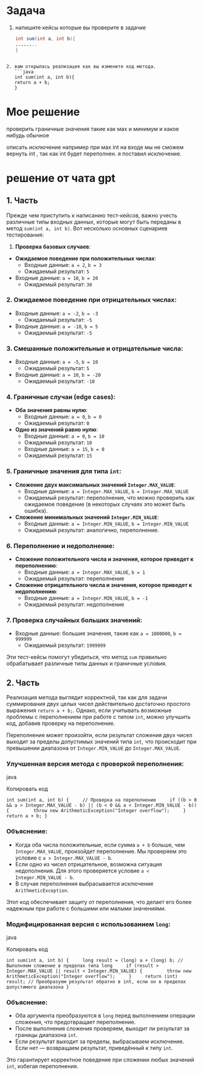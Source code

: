
# Задача
1. напишите кейсы которые вы проверите в задачке
   ```java 
   int sum(int a, int b){
   ........
   }
```

2. вам открылась реализация как вы измените код метода.
   ```java
   int sum(int a, int b){
   return a + b;
   }
```

# Мое решение

проверить граничные значения такие как мах и минимум
и какое нибудь обычное

описать исключение например при мах int на входе мы не сможем вернуть  int , так как int будет переполнен. 
я поставил исключение.

# решение от чата gpt
## **1. Часть**
Прежде чем приступить к написанию тест-кейсов, важно учесть различные типы входных данных, которые могут быть переданы в метод `sum(int a, int b)`. Вот несколько основных сценариев тестирования:

1. **Проверка базовых случаев**:

- **Ожидаемое поведение при положительных числах**:
    - Входные данные: `a = 2`, `b = 3`
    - Ожидаемый результат: `5`
- Входные данные: `a = 10`, `b = 20`
    - Ожидаемый результат: `30`

### 2. **Ожидаемое поведение при отрицательных числах**:

- Входные данные: `a = -2`, `b = -3`
    - Ожидаемый результат: `-5`
- Входные данные: `a = -10`, `b = 5`
    - Ожидаемый результат: `-5`

### 3. **Смешанные положительные и отрицательные числа**:

- Входные данные: `a = -5`, `b = 10`
    - Ожидаемый результат: `5`
- Входные данные: `a = 10`, `b = -20`
    - Ожидаемый результат: `-10`

### 4. **Граничные случаи (edge cases)**:

- **Оба значения равны нулю**:
    - Входные данные: `a = 0`, `b = 0`
    - Ожидаемый результат: `0`
- **Одно из значений равно нулю**:
    - Входные данные: `a = 0`, `b = 10`
    - Ожидаемый результат: `10`
    - Входные данные: `a = 15`, `b = 0`
    - Ожидаемый результат: `15`

### 5. **Граничные значения для типа `int`**:

- **Сложение двух максимальных значений `Integer.MAX_VALUE`**:
    - Входные данные: `a = Integer.MAX_VALUE`, `b = Integer.MAX_VALUE`
    - Ожидаемый результат: переполнение, что можно проверить как ожидаемое поведение (в некоторых случаях это может быть ошибка).
- **Сложение минимальных значений `Integer.MIN_VALUE`**:
    - Входные данные: `a = Integer.MIN_VALUE`, `b = Integer.MIN_VALUE`
    - Ожидаемый результат: аналогично, переполнение.

### 6. **Переполнение и недополнение**:

- **Сложение положительного числа и значения, которое приведет к переполнению**:
    - Входные данные: `a = Integer.MAX_VALUE`, `b = 1`
    - Ожидаемый результат: переполнение
- **Сложение отрицательного числа и значения, которое приведет к недополнению**:
    - Входные данные: `a = Integer.MIN_VALUE`, `b = -1`
    - Ожидаемый результат: недополнение

### 7. **Проверка случайных больших значений**:

- Входные данные: большие значения, такие как `a = 1000000`, `b = 999999`
    - Ожидаемый результат: `1999999`

Эти тест-кейсы помогут убедиться, что метод `sum` правильно обрабатывает различные типы данных и граничные условия.

## **2. Часть**
Реализация метода выглядит корректной, так как для задачи суммирования двух целых чисел действительно достаточно простого выражения `return a + b;`. Однако, если учитывать возможные проблемы с переполнением при работе с типом `int`, можно улучшить код, добавив проверку на переполнение.

Переполнение может произойти, если результат сложения двух чисел выходит за пределы допустимых значений типа `int`, что происходит при превышении диапазона от `Integer.MIN_VALUE` до `Integer.MAX_VALUE`.

### Улучшенная версия метода с проверкой переполнения:

java

Копировать код

`int sum(int a, int b) {     // Проверка на переполнение     if ((b > 0 && a > Integer.MAX_VALUE - b) || (b < 0 && a < Integer.MIN_VALUE - b)) {         throw new ArithmeticException("Integer overflow");     }     return a + b; }`

### Объяснение:

- Когда оба числа положительные, если сумма `a + b` больше, чем `Integer.MAX_VALUE`, произойдет переполнение. Мы проверяем это условие с `a > Integer.MAX_VALUE - b`.
- Если одно из чисел отрицательное, возможна ситуация недополнения. Для этого проверяется условие `a < Integer.MIN_VALUE - b`.
- В случае переполнения выбрасывается исключение `ArithmeticException`.

Этот код обеспечивает защиту от переполнения, что делает его более надежным при работе с большими или малыми значениями.

### Модифицированная версия с использованием `long`:

java

Копировать код

`int sum(int a, int b) {     long result = (long) a + (long) b; // Выполняем сложение в пределах типа long     if (result > Integer.MAX_VALUE || result < Integer.MIN_VALUE) {         throw new ArithmeticException("Integer overflow");     }     return (int) result; // Преобразуем результат обратно в int, если он в пределах допустимого диапазона }`

### Объяснение:

- Оба аргумента преобразуются в `long` перед выполнением операции сложения, что предотвращает переполнение.
- После выполнения сложения проверяем, выходит ли результат за границы диапазона `int`.
- Если результат выходит за пределы, выбрасываем исключение. Если нет — возвращаем результат, приведённый к типу `int`.

Это гарантирует корректное поведение при сложении любых значений `int`, избегая переполнения.